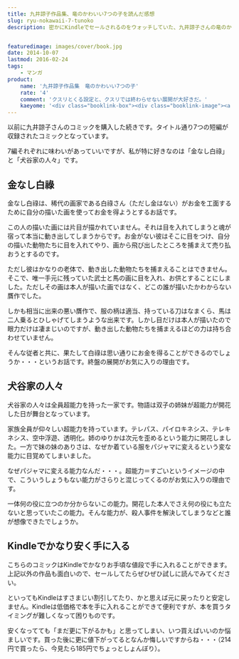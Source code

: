 ```yaml
---
title: 九井諒子作品集、竜のかわいい7つの子を読んだ感想
slug: ryu-nokawaii-7-tunoko
description: 密かにKindleでセールされるのをウォッチしていた、九井諒子さんの竜のかわいい7つの子を購入しました。クスリとくる設定が相変わらず秀逸です。お手頃価格なので、九井作品を試してみるのにはこれがいいかもしれません。


featuredimage: images/cover/book.jpg
date: 2014-10-07
lastmod: 2016-02-24
tags: 
    - マンガ
product:
    name: '九井諒子作品集　竜のかわいい7つの子'
    rate: '4'
    comment: 'クスリとくる設定と、クスリでは終わらせない展開が大好きだ。'
    kaeyome: '<div class="booklink-box"><div class="booklink-image"><a href="https://www.amazon.co.jp/exec/obidos/asin/B00BEPJ2SG/illusionspace-22/" rel="nofollow" target="_blank"><img src="https://ecx.images-amazon.com/images/I/51wNrsTY7ZL._SL160_.jpg" style="border: none;" /></a></div><div class="booklink-info"><div class="booklink-name"><a href="https://www.amazon.co.jp/exec/obidos/asin/B00BEPJ2SG/illusionspace-22/" rel="nofollow" target="_blank">九井諒子作品集 竜のかわいい七つの子 (ビームコミックス（ハルタ）)[Kindle版]</a><div class="booklink-powered-date">posted with <a href="https://yomereba.com" rel="nofollow" target="_blank">ヨメレバ</a></div></div><div class="booklink-detail">九井 諒子 KADOKAWA / エンターブレイン 2013-02-19    </div><div class="booklink-link2"><div class="shoplinkkindle"><a href="https://www.amazon.co.jp/exec/obidos/ASIN/B00BEPJ2SG/illusionspace-22/" rel="nofollow" target="_blank" >Kindle</a></div><div class="shoplinkamazon"><a href="https://www.amazon.co.jp/exec/obidos/ASIN/4047284084/illusionspace-22/" rel="nofollow" target="_blank" title="アマゾン" >Amazon[書籍版]</a></div>                              	  	  	  	</div></div><div class="booklink-footer"></div></div>'
---
```


以前に九井諒子さんのコミックを購入した続きです。タイトル通り7つの短編が収録されたコミックとなっています。

7編それぞれに味わいがあっていいですが、私が特に好きなのは「金なし白祿」と「犬谷家の人々」です。


## 金なし白祿


金なし白祿は、稀代の画家である白祿さん（ただし金はない）がお金を工面するために自分の描いた画を使ってお金を得ようとするお話です。

この人の描いた画には片目が描かれていません。それは目を入れてしまうと魂が宿って本当に動き出してしまうからです。お金がない彼はそこに目をつけ、自分の描いた動物たちに目を入れてやり、画から飛び出したところを捕まえて売り払おうとするのです。

ただし彼はかなりの老体で、動き出した動物たちを捕まえることはできません。そこで、唯一手元に残っていた武士と馬の画に目を入れ、お供とすることにしました。ただしその画は本人が描いた画ではなく、どこの誰が描いたかわからない贋作でした。

しかも相当に出来の悪い贋作で、服の柄は適当、持っている刀はなまくら、馬は二人乗るとひしゃげてしまうような出来です。しかし目だけは本人が描いたので眼力だけは凄まじいのですが、動き出した動物たちを捕まえるほどの力は持ち合わせていません。

そんな従者と共に、果たして白祿は思い通りにお金を得ることができるのでしょうか・・・というお話です。終盤の展開がお気に入りの理由です。


## 犬谷家の人々


犬谷家の人々は全員超能力を持った一家です。物語は双子の姉妹が超能力が開花した日が舞台となっています。

家族全員が仰々しい超能力を持っています。テレパス、パイロキネシス、テレキネシス、空中浮遊、透明化。姉のゆりかは次元を歪めるという能力に開花しました。一方で妹の妹のありさは、なぜか着ている服をパジャマに変えるという変な能力に目覚めてしまいました。

なぜパジャマに変える能力なんだ・・・。超能力＝すごいというイメージの中で、こういうしょうもない能力がさらりと混じってくるのがお気に入りの理由です。

一体何の役に立つのか分からないこの能力。開花した本人でさえ何の役にも立たないと思っていたこの能力。そんな能力が、殺人事件を解決してしまうなどと誰が想像できたでしょうか。


## Kindleでかなり安く手に入る


こちらのコミックはKindleでかなりお手頃な値段で手に入れることができます。上記以外の作品も面白いので、セールしてたらぜひぜひ試しに読んでみてください。

といってもKindleはすさまじい割引してたり、かと思えば元に戻ったりと安定しません。Kindleは低価格で本を手に入れることができて便利ですが、本を買うタイミングが難しくなって困りものです。

安くなってても「まだ更に下がるかも」と思ってしまい、いつ買えばいいのか悩ましいです。買った後に更に値下がってるとなんか悔しいですからね・・・（214円で買ったら、今見たら185円でちょっとしょんぼり）。


  